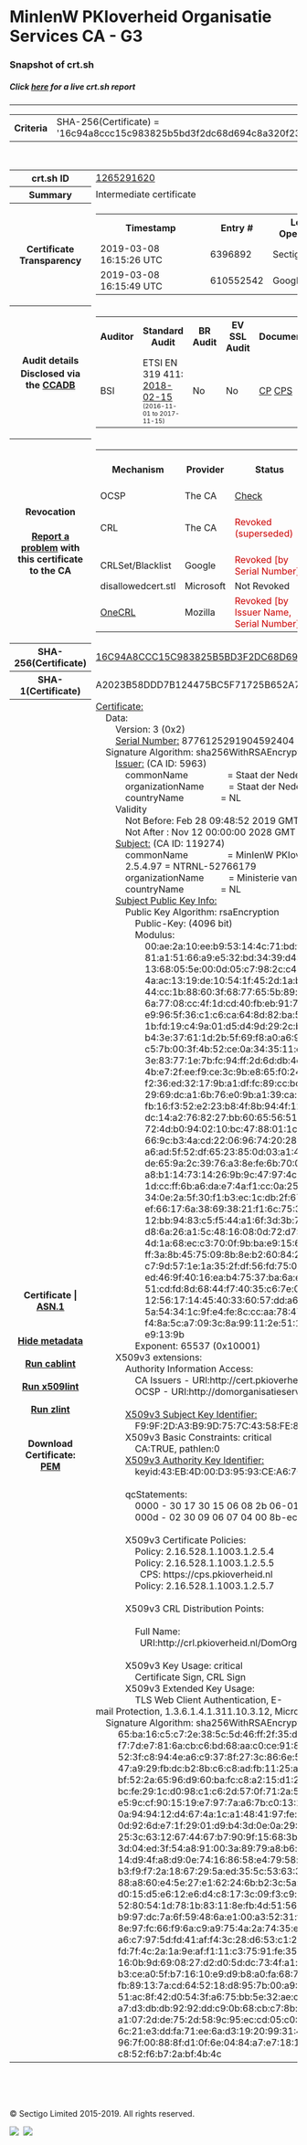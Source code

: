 # MinIenW PKIoverheid Organisatie Services CA - G3
### Snapshot of crt.sh
##### Click [here](https://crt.sh/?q=16C94A8CCC15C983825B5BD3F2DC68D694C8A320F2328ECD8C9CA57DE51DA0E5) for a live crt.sh report

---
<!DOCTYPE HTML PUBLIC "-//W3C//DTD HTML 4.0 Transitional//EN">
<HTML>

<BODY>

<TABLE>
  <TR>
    <TH class="outer">Criteria</TH>
    <TD class="outer">SHA-256(Certificate) = '16c94a8ccc15c983825b5bd3f2dc68d694c8a320f2328ecd8c9ca57de51da0e5'</TD>
  </TR>
</TABLE>
<BR>
<TABLE>
  <TR>
    <TH class="outer">crt.sh ID</TH>
    <TD class="outer"><A href="?id=1265291620">1265291620</A></TD>
  </TR>
  <TR>
    <TH class="outer">Summary</TH>
    <TD class="outer">Intermediate certificate</TD>
  </TR>
  <TR>
    <TH class="outer">Certificate<BR>Transparency</TH>
    <TD class="outer">
<TABLE class="options" style="margin-left:0px">
  <TR>
    <TH>Timestamp</TH>
    <TH>Entry #</TH>
    <TH>Log Operator</TH>
    <TH>Log URL</TH>
  </TR>
  <TR>
    <TD>2019-03-08&nbsp; <FONT class="small">16:15:26 UTC</FONT></TD>
    <TD>6396892</TD>
    <TD>Sectigo</TD>
    <TD>https://dodo.ct.comodo.com</TD>
  </TR>
  <TR>
    <TD>2019-03-08&nbsp; <FONT class="small">16:15:49 UTC</FONT></TD>
    <TD>610552542</TD>
    <TD>Google</TD>
    <TD>https://ct.googleapis.com/rocketeer</TD>
  </TR>
</TABLE>
    </TD>
  </TR>
  <TR>
    <TH class="outer">Audit details<BR>
      <DIV class="small" style="padding-top:3px">Disclosed via the
        <A href="//ccadb-public.secure.force.com/mozilla/PublicAllIntermediateCerts" target="_blank">CCADB</A></DIV>
    </TH>
    <TD class="outer">
<TABLE class="options" style="margin-left:0px">
  <TR>
    <TH>Auditor</TH>
    <TH>Standard Audit</TH>
    <TH>BR Audit</TH>
    <TH>EV SSL Audit</TH>
    <TH>Documents</TH>
    <TH>CCADB</TH>
    <TH>Root Owner / Certificate</TH>
  </TR>
  <TR>
    <TD style="vertical-align:middle">BSI</TD>
    <TD>ETSI EN 319 411:
      <A href="http://csp.minienm.nl/ETS034MinIenM.pdf" target="_blank">2018-02-15</A>
      <BR><FONT style="font-size:8pt">(2016-11-01 to 2017-11-15)</FONT></TD>
    <TD>No    <TD>No    <TD>
      <A href="https://www.logius.nl/languages/english/pkioverheid/" target="blank">CP</A>
      <A href="http://bct.csp.minienm.nl/minienm-bct-cps/minienm-bct-cps.pdf" target="blank">CPS</A>
    </TD>
    <TD><A href="//ccadb.force.com/0011J00001N1K1rQAF" target="_blank">0011J00001N1K1rQAF</A></TD>
    <TD><A href="/?id=8693290">Government of The Netherlands, PKIoverheid (Logius)</A></TD>
  </TR>
</TABLE>
    </TD>
  </TR>
  <TR>
    <TH class="outer">Revocation<BR><BR>
      <DIV class="small" style="padding-top:3px"><A href="?id=1265291620&opt=problemreporting">Report a problem</A> with<BR>this certificate to the CA</DIV></TH>
    <TD class="outer">
      <TABLE class="options" style="margin-left:0px">
        <TR>
          <TH>Mechanism</TH>
          <TH>Provider</TH>
          <TH>Status</TH>
          <TH>Revocation Date</TH>
          <TH>Last Observed in CRL</TH>
          <TH>Last Checked <SPAN style="color:#CC0000;vertical-align:middle;font-size:70%;font-weight:normal">(Error)</SPAN></TH>
        </TR>
        <TR>
          <TD>OCSP</TD>
          <TD>The CA</TD>
          <TD><A href="?id=1265291620&opt=ocsp">Check</A></TD>
          <TD><SPAN style="color:#888888">?</SPAN></TD>
          <TD><SPAN style="color:#888888">n/a</SPAN></TD>
          <TD><SPAN style="color:#888888">?</SPAN></TD>
        </TR>
        <TR>
          <TD>CRL</TD>
          <TD>The CA</TD>
          <TD><SPAN style="color:#CC0000">Revoked (superseded)</SPAN></TD><TD>2019-04-16&nbsp; <FONT class="small">11:41:50 UTC</FONT></TD><TD>2019-07-05&nbsp; <FONT class="small">14:19:02 UTC</FONT></TD><TD>2019-12-04&nbsp; <FONT class="small">16:44:22 UTC</FONT></TD>
        </TR>
        <TR>
          <TD>CRLSet/Blacklist</TD>
          <TD>Google</TD>
          <TD><SPAN style="color:#CC0000">Revoked [by Serial Number]</SPAN></TD>
          <TD><SPAN style="color:#888888">n/a</SPAN></TD>
          <TD><SPAN style="color:#888888">n/a</SPAN></TD>
          <TD><SPAN style="color:#888888">n/a</SPAN></TD>
        </TR>
        <TR>
          <TD>disallowedcert.stl</TD>
          <TD>Microsoft</TD>
          <TD>Not Revoked</TD>
          <TD><SPAN style="color:#888888">n/a</SPAN></TD>
          <TD><SPAN style="color:#888888">n/a</SPAN></TD>
          <TD><SPAN style="color:#888888">n/a</SPAN></TD>
        </TR>
        <TR>
          <TD><A href="/mozilla-onecrl" target="_blank">OneCRL</A></TD>
          <TD>Mozilla</TD>
          <TD><SPAN style="color:#CC0000">Revoked [by Issuer Name, Serial Number]</SPAN></TD><TD><SPAN style="color:#888888">Unknown</SPAN></TD>
          <TD><SPAN style="color:#888888">n/a</SPAN></TD>
          <TD><SPAN style="color:#888888">n/a</SPAN></TD>
        </TR>
      </TABLE>
    </TD>
  </TR>
  <TR>
    <TH class="outer">SHA-256(Certificate)</TH>
    <TD class="outer"><A href="//censys.io/certificates/16c94a8ccc15c983825b5bd3f2dc68d694c8a320f2328ecd8c9ca57de51da0e5">16C94A8CCC15C983825B5BD3F2DC68D694C8A320F2328ECD8C9CA57DE51DA0E5</A></TD>
  </TR>
  <TR>
    <TH class="outer">SHA-1(Certificate)</TH>
    <TD class="outer">A2023B58DDD7B124475BC5F71725B652A747E654</TD>
  </TR>
  <TR>
    <TH class="outer">Certificate | <A href="?asn1=1265291620">ASN.1</A>
      <SPAN class="small"><BR>
      <BR><BR><A href="?id=1265291620&opt=nometadata">Hide metadata</A>
      <BR><BR><A href="?id=1265291620&opt=cablint">Run cablint</A>
      <BR><BR><A href="?id=1265291620&opt=x509lint">Run x509lint</A>
      <BR><BR><A href="?id=1265291620&opt=zlint">Run zlint</A>
      <BR><BR><BR>Download Certificate: <A href="?d=1265291620">PEM</A>
      </SPAN>
    </TH>
    <TD class="text"><A href="?d=1265291620">Certificate:</A><BR>&nbsp;&nbsp;&nbsp;&nbsp;Data:<BR>&nbsp;&nbsp;&nbsp;&nbsp;&nbsp;&nbsp;&nbsp;&nbsp;Version:&nbsp;3&nbsp;(0x2)<BR>&nbsp;&nbsp;&nbsp;&nbsp;&nbsp;&nbsp;&nbsp;&nbsp;<A href="?serial=79cb0f74804b6a14">Serial&nbsp;Number:</A>&nbsp;8776125291904592404&nbsp;(0x79cb0f74804b6a14)<BR>&nbsp;&nbsp;&nbsp;&nbsp;Signature&nbsp;Algorithm:&nbsp;sha256WithRSAEncryption<BR>&nbsp;&nbsp;&nbsp;&nbsp;&nbsp;&nbsp;&nbsp;&nbsp;<A href="?caid=5963">Issuer:</A> <SPAN class="small">(CA ID: 5963)</SPAN><BR>&nbsp;&nbsp;&nbsp;&nbsp;&nbsp;&nbsp;&nbsp;&nbsp;&nbsp;&nbsp;&nbsp;&nbsp;commonName&nbsp;&nbsp;&nbsp;&nbsp;&nbsp;&nbsp;&nbsp;&nbsp;&nbsp;&nbsp;&nbsp;&nbsp;&nbsp;&nbsp;&nbsp;&nbsp;=&nbsp;Staat&nbsp;der&nbsp;Nederlanden&nbsp;Organisatie&nbsp;Services&nbsp;CA&nbsp;-&nbsp;G3<BR>&nbsp;&nbsp;&nbsp;&nbsp;&nbsp;&nbsp;&nbsp;&nbsp;&nbsp;&nbsp;&nbsp;&nbsp;organizationName&nbsp;&nbsp;&nbsp;&nbsp;&nbsp;&nbsp;&nbsp;&nbsp;&nbsp;&nbsp;=&nbsp;Staat&nbsp;der&nbsp;Nederlanden<BR>&nbsp;&nbsp;&nbsp;&nbsp;&nbsp;&nbsp;&nbsp;&nbsp;&nbsp;&nbsp;&nbsp;&nbsp;countryName&nbsp;&nbsp;&nbsp;&nbsp;&nbsp;&nbsp;&nbsp;&nbsp;&nbsp;&nbsp;&nbsp;&nbsp;&nbsp;&nbsp;&nbsp;=&nbsp;NL<BR>&nbsp;&nbsp;&nbsp;&nbsp;&nbsp;&nbsp;&nbsp;&nbsp;Validity<BR>&nbsp;&nbsp;&nbsp;&nbsp;&nbsp;&nbsp;&nbsp;&nbsp;&nbsp;&nbsp;&nbsp;&nbsp;Not&nbsp;Before:&nbsp;Feb&nbsp;28&nbsp;09:48:52&nbsp;2019&nbsp;GMT<BR>&nbsp;&nbsp;&nbsp;&nbsp;&nbsp;&nbsp;&nbsp;&nbsp;&nbsp;&nbsp;&nbsp;&nbsp;Not&nbsp;After&nbsp;:&nbsp;Nov&nbsp;12&nbsp;00:00:00&nbsp;2028&nbsp;GMT<BR>&nbsp;&nbsp;&nbsp;&nbsp;&nbsp;&nbsp;&nbsp;&nbsp;<A href="?caid=119274">Subject:</A> <SPAN class="small">(CA ID: 119274)</SPAN><BR>&nbsp;&nbsp;&nbsp;&nbsp;&nbsp;&nbsp;&nbsp;&nbsp;&nbsp;&nbsp;&nbsp;&nbsp;commonName&nbsp;&nbsp;&nbsp;&nbsp;&nbsp;&nbsp;&nbsp;&nbsp;&nbsp;&nbsp;&nbsp;&nbsp;&nbsp;&nbsp;&nbsp;&nbsp;=&nbsp;MinIenW&nbsp;PKIoverheid&nbsp;Organisatie&nbsp;Services&nbsp;CA&nbsp;-&nbsp;G3<BR>&nbsp;&nbsp;&nbsp;&nbsp;&nbsp;&nbsp;&nbsp;&nbsp;&nbsp;&nbsp;&nbsp;&nbsp;2.5.4.97&nbsp;=&nbsp;NTRNL-52766179<BR>&nbsp;&nbsp;&nbsp;&nbsp;&nbsp;&nbsp;&nbsp;&nbsp;&nbsp;&nbsp;&nbsp;&nbsp;organizationName&nbsp;&nbsp;&nbsp;&nbsp;&nbsp;&nbsp;&nbsp;&nbsp;&nbsp;&nbsp;=&nbsp;Ministerie&nbsp;van&nbsp;Infrastructuur&nbsp;en&nbsp;Waterstaat<BR>&nbsp;&nbsp;&nbsp;&nbsp;&nbsp;&nbsp;&nbsp;&nbsp;&nbsp;&nbsp;&nbsp;&nbsp;countryName&nbsp;&nbsp;&nbsp;&nbsp;&nbsp;&nbsp;&nbsp;&nbsp;&nbsp;&nbsp;&nbsp;&nbsp;&nbsp;&nbsp;&nbsp;=&nbsp;NL<BR>&nbsp;&nbsp;&nbsp;&nbsp;&nbsp;&nbsp;&nbsp;&nbsp;<A href="?spkisha256=f45109c3088b18cc9ae8f6b22e1b0a2dfac7da8fa3bf9987b86dadf5b6ad05e5">Subject&nbsp;Public&nbsp;Key&nbsp;Info:</A><BR>&nbsp;&nbsp;&nbsp;&nbsp;&nbsp;&nbsp;&nbsp;&nbsp;&nbsp;&nbsp;&nbsp;&nbsp;Public&nbsp;Key&nbsp;Algorithm:&nbsp;rsaEncryption<BR>&nbsp;&nbsp;&nbsp;&nbsp;&nbsp;&nbsp;&nbsp;&nbsp;&nbsp;&nbsp;&nbsp;&nbsp;&nbsp;&nbsp;&nbsp;&nbsp;Public-Key:&nbsp;(4096&nbsp;bit)<BR>&nbsp;&nbsp;&nbsp;&nbsp;&nbsp;&nbsp;&nbsp;&nbsp;&nbsp;&nbsp;&nbsp;&nbsp;&nbsp;&nbsp;&nbsp;&nbsp;Modulus:<BR>&nbsp;&nbsp;&nbsp;&nbsp;&nbsp;&nbsp;&nbsp;&nbsp;&nbsp;&nbsp;&nbsp;&nbsp;&nbsp;&nbsp;&nbsp;&nbsp;&nbsp;&nbsp;&nbsp;&nbsp;00:ae:2a:10:ee:b9:53:14:4c:71:bd:f5:98:e9:6a:<BR>&nbsp;&nbsp;&nbsp;&nbsp;&nbsp;&nbsp;&nbsp;&nbsp;&nbsp;&nbsp;&nbsp;&nbsp;&nbsp;&nbsp;&nbsp;&nbsp;&nbsp;&nbsp;&nbsp;&nbsp;81:a1:51:66:a9:e5:32:bd:34:39:d4:10:47:50:24:<BR>&nbsp;&nbsp;&nbsp;&nbsp;&nbsp;&nbsp;&nbsp;&nbsp;&nbsp;&nbsp;&nbsp;&nbsp;&nbsp;&nbsp;&nbsp;&nbsp;&nbsp;&nbsp;&nbsp;&nbsp;13:68:05:5e:00:0d:05:c7:98:2c:c4:0c:41:59:94:<BR>&nbsp;&nbsp;&nbsp;&nbsp;&nbsp;&nbsp;&nbsp;&nbsp;&nbsp;&nbsp;&nbsp;&nbsp;&nbsp;&nbsp;&nbsp;&nbsp;&nbsp;&nbsp;&nbsp;&nbsp;4a:ac:13:19:de:10:54:1f:45:2d:1a:b4:c9:bc:47:<BR>&nbsp;&nbsp;&nbsp;&nbsp;&nbsp;&nbsp;&nbsp;&nbsp;&nbsp;&nbsp;&nbsp;&nbsp;&nbsp;&nbsp;&nbsp;&nbsp;&nbsp;&nbsp;&nbsp;&nbsp;44:cc:1b:88:60:3f:68:77:65:5b:89:de:a0:e4:6e:<BR>&nbsp;&nbsp;&nbsp;&nbsp;&nbsp;&nbsp;&nbsp;&nbsp;&nbsp;&nbsp;&nbsp;&nbsp;&nbsp;&nbsp;&nbsp;&nbsp;&nbsp;&nbsp;&nbsp;&nbsp;6a:77:08:cc:4f:1d:cd:40:fb:eb:91:71:b1:ba:ae:<BR>&nbsp;&nbsp;&nbsp;&nbsp;&nbsp;&nbsp;&nbsp;&nbsp;&nbsp;&nbsp;&nbsp;&nbsp;&nbsp;&nbsp;&nbsp;&nbsp;&nbsp;&nbsp;&nbsp;&nbsp;e9:96:5f:36:c1:c6:ca:64:8d:82:ba:5d:13:c8:1a:<BR>&nbsp;&nbsp;&nbsp;&nbsp;&nbsp;&nbsp;&nbsp;&nbsp;&nbsp;&nbsp;&nbsp;&nbsp;&nbsp;&nbsp;&nbsp;&nbsp;&nbsp;&nbsp;&nbsp;&nbsp;1b:fd:19:c4:9a:01:d5:d4:9d:29:2c:b2:b3:d1:32:<BR>&nbsp;&nbsp;&nbsp;&nbsp;&nbsp;&nbsp;&nbsp;&nbsp;&nbsp;&nbsp;&nbsp;&nbsp;&nbsp;&nbsp;&nbsp;&nbsp;&nbsp;&nbsp;&nbsp;&nbsp;b4:3e:37:61:1d:2b:5f:69:f8:a0:a6:93:02:ec:4d:<BR>&nbsp;&nbsp;&nbsp;&nbsp;&nbsp;&nbsp;&nbsp;&nbsp;&nbsp;&nbsp;&nbsp;&nbsp;&nbsp;&nbsp;&nbsp;&nbsp;&nbsp;&nbsp;&nbsp;&nbsp;c5:7b:00:3f:4b:52:ce:0a:34:35:11:ce:f9:a3:cf:<BR>&nbsp;&nbsp;&nbsp;&nbsp;&nbsp;&nbsp;&nbsp;&nbsp;&nbsp;&nbsp;&nbsp;&nbsp;&nbsp;&nbsp;&nbsp;&nbsp;&nbsp;&nbsp;&nbsp;&nbsp;3e:83:77:1e:7b:fc:94:ff:2d:6d:db:4c:b2:4d:c4:<BR>&nbsp;&nbsp;&nbsp;&nbsp;&nbsp;&nbsp;&nbsp;&nbsp;&nbsp;&nbsp;&nbsp;&nbsp;&nbsp;&nbsp;&nbsp;&nbsp;&nbsp;&nbsp;&nbsp;&nbsp;4b:e7:2f:ee:f9:ce:3c:9b:e8:65:f0:24:84:49:7f:<BR>&nbsp;&nbsp;&nbsp;&nbsp;&nbsp;&nbsp;&nbsp;&nbsp;&nbsp;&nbsp;&nbsp;&nbsp;&nbsp;&nbsp;&nbsp;&nbsp;&nbsp;&nbsp;&nbsp;&nbsp;f2:36:ed:32:17:9b:a1:df:fc:89:cc:bc:37:81:34:<BR>&nbsp;&nbsp;&nbsp;&nbsp;&nbsp;&nbsp;&nbsp;&nbsp;&nbsp;&nbsp;&nbsp;&nbsp;&nbsp;&nbsp;&nbsp;&nbsp;&nbsp;&nbsp;&nbsp;&nbsp;29:69:dc:a1:6b:76:e0:9b:a1:39:ca:2e:f5:36:78:<BR>&nbsp;&nbsp;&nbsp;&nbsp;&nbsp;&nbsp;&nbsp;&nbsp;&nbsp;&nbsp;&nbsp;&nbsp;&nbsp;&nbsp;&nbsp;&nbsp;&nbsp;&nbsp;&nbsp;&nbsp;fb:16:f3:52:e2:23:b8:4f:8b:94:4f:12:e3:3e:47:<BR>&nbsp;&nbsp;&nbsp;&nbsp;&nbsp;&nbsp;&nbsp;&nbsp;&nbsp;&nbsp;&nbsp;&nbsp;&nbsp;&nbsp;&nbsp;&nbsp;&nbsp;&nbsp;&nbsp;&nbsp;dc:14:a2:76:82:27:bb:60:65:56:51:65:53:ef:36:<BR>&nbsp;&nbsp;&nbsp;&nbsp;&nbsp;&nbsp;&nbsp;&nbsp;&nbsp;&nbsp;&nbsp;&nbsp;&nbsp;&nbsp;&nbsp;&nbsp;&nbsp;&nbsp;&nbsp;&nbsp;72:4d:b0:94:02:10:bc:47:88:01:1c:91:3a:6a:f8:<BR>&nbsp;&nbsp;&nbsp;&nbsp;&nbsp;&nbsp;&nbsp;&nbsp;&nbsp;&nbsp;&nbsp;&nbsp;&nbsp;&nbsp;&nbsp;&nbsp;&nbsp;&nbsp;&nbsp;&nbsp;66:9c:b3:4a:cd:22:06:96:74:20:28:45:12:e8:38:<BR>&nbsp;&nbsp;&nbsp;&nbsp;&nbsp;&nbsp;&nbsp;&nbsp;&nbsp;&nbsp;&nbsp;&nbsp;&nbsp;&nbsp;&nbsp;&nbsp;&nbsp;&nbsp;&nbsp;&nbsp;a6:ad:5f:52:df:65:23:85:0d:03:a1:40:88:87:16:<BR>&nbsp;&nbsp;&nbsp;&nbsp;&nbsp;&nbsp;&nbsp;&nbsp;&nbsp;&nbsp;&nbsp;&nbsp;&nbsp;&nbsp;&nbsp;&nbsp;&nbsp;&nbsp;&nbsp;&nbsp;de:65:9a:2c:39:76:a3:8e:fe:6b:70:03:78:73:c6:<BR>&nbsp;&nbsp;&nbsp;&nbsp;&nbsp;&nbsp;&nbsp;&nbsp;&nbsp;&nbsp;&nbsp;&nbsp;&nbsp;&nbsp;&nbsp;&nbsp;&nbsp;&nbsp;&nbsp;&nbsp;a8:b1:14:73:14:26:9b:9c:47:97:4c:16:25:c3:37:<BR>&nbsp;&nbsp;&nbsp;&nbsp;&nbsp;&nbsp;&nbsp;&nbsp;&nbsp;&nbsp;&nbsp;&nbsp;&nbsp;&nbsp;&nbsp;&nbsp;&nbsp;&nbsp;&nbsp;&nbsp;1d:cc:ff:6b:a6:da:e7:4a:f1:cc:0a:25:8f:26:df:<BR>&nbsp;&nbsp;&nbsp;&nbsp;&nbsp;&nbsp;&nbsp;&nbsp;&nbsp;&nbsp;&nbsp;&nbsp;&nbsp;&nbsp;&nbsp;&nbsp;&nbsp;&nbsp;&nbsp;&nbsp;34:0e:2a:5f:30:f1:b3:ec:1c:db:2f:67:15:22:e5:<BR>&nbsp;&nbsp;&nbsp;&nbsp;&nbsp;&nbsp;&nbsp;&nbsp;&nbsp;&nbsp;&nbsp;&nbsp;&nbsp;&nbsp;&nbsp;&nbsp;&nbsp;&nbsp;&nbsp;&nbsp;ef:66:17:6a:38:69:38:21:f1:6c:75:3c:0c:8c:6c:<BR>&nbsp;&nbsp;&nbsp;&nbsp;&nbsp;&nbsp;&nbsp;&nbsp;&nbsp;&nbsp;&nbsp;&nbsp;&nbsp;&nbsp;&nbsp;&nbsp;&nbsp;&nbsp;&nbsp;&nbsp;12:bb:94:83:c5:f5:44:a1:6f:3d:3b:7f:90:e1:0f:<BR>&nbsp;&nbsp;&nbsp;&nbsp;&nbsp;&nbsp;&nbsp;&nbsp;&nbsp;&nbsp;&nbsp;&nbsp;&nbsp;&nbsp;&nbsp;&nbsp;&nbsp;&nbsp;&nbsp;&nbsp;d8:6a:26:a1:5c:48:16:08:0d:72:d7:1d:90:50:91:<BR>&nbsp;&nbsp;&nbsp;&nbsp;&nbsp;&nbsp;&nbsp;&nbsp;&nbsp;&nbsp;&nbsp;&nbsp;&nbsp;&nbsp;&nbsp;&nbsp;&nbsp;&nbsp;&nbsp;&nbsp;4d:1a:68:ec:c3:70:0f:9b:ba:e9:15:67:1b:db:41:<BR>&nbsp;&nbsp;&nbsp;&nbsp;&nbsp;&nbsp;&nbsp;&nbsp;&nbsp;&nbsp;&nbsp;&nbsp;&nbsp;&nbsp;&nbsp;&nbsp;&nbsp;&nbsp;&nbsp;&nbsp;ff:3a:8b:45:75:09:8b:8e:b2:60:84:2b:53:10:b8:<BR>&nbsp;&nbsp;&nbsp;&nbsp;&nbsp;&nbsp;&nbsp;&nbsp;&nbsp;&nbsp;&nbsp;&nbsp;&nbsp;&nbsp;&nbsp;&nbsp;&nbsp;&nbsp;&nbsp;&nbsp;c7:9d:57:1e:1a:35:2f:df:56:fd:75:06:0f:58:4d:<BR>&nbsp;&nbsp;&nbsp;&nbsp;&nbsp;&nbsp;&nbsp;&nbsp;&nbsp;&nbsp;&nbsp;&nbsp;&nbsp;&nbsp;&nbsp;&nbsp;&nbsp;&nbsp;&nbsp;&nbsp;ed:46:9f:40:16:ea:b4:75:37:ba:6a:e4:47:38:73:<BR>&nbsp;&nbsp;&nbsp;&nbsp;&nbsp;&nbsp;&nbsp;&nbsp;&nbsp;&nbsp;&nbsp;&nbsp;&nbsp;&nbsp;&nbsp;&nbsp;&nbsp;&nbsp;&nbsp;&nbsp;51:cd:fd:8d:68:44:f7:40:35:c6:7e:0a:4e:38:d7:<BR>&nbsp;&nbsp;&nbsp;&nbsp;&nbsp;&nbsp;&nbsp;&nbsp;&nbsp;&nbsp;&nbsp;&nbsp;&nbsp;&nbsp;&nbsp;&nbsp;&nbsp;&nbsp;&nbsp;&nbsp;12:56:17:14:45:40:33:60:57:dd:a6:cf:06:2d:c7:<BR>&nbsp;&nbsp;&nbsp;&nbsp;&nbsp;&nbsp;&nbsp;&nbsp;&nbsp;&nbsp;&nbsp;&nbsp;&nbsp;&nbsp;&nbsp;&nbsp;&nbsp;&nbsp;&nbsp;&nbsp;5a:54:34:1c:9f:e4:fe:8c:cc:aa:78:47:84:44:c0:<BR>&nbsp;&nbsp;&nbsp;&nbsp;&nbsp;&nbsp;&nbsp;&nbsp;&nbsp;&nbsp;&nbsp;&nbsp;&nbsp;&nbsp;&nbsp;&nbsp;&nbsp;&nbsp;&nbsp;&nbsp;f4:8a:5c:a7:09:3c:8a:99:11:2e:51:1d:28:e7:14:<BR>&nbsp;&nbsp;&nbsp;&nbsp;&nbsp;&nbsp;&nbsp;&nbsp;&nbsp;&nbsp;&nbsp;&nbsp;&nbsp;&nbsp;&nbsp;&nbsp;&nbsp;&nbsp;&nbsp;&nbsp;e9:13:9b<BR>&nbsp;&nbsp;&nbsp;&nbsp;&nbsp;&nbsp;&nbsp;&nbsp;&nbsp;&nbsp;&nbsp;&nbsp;&nbsp;&nbsp;&nbsp;&nbsp;Exponent:&nbsp;65537&nbsp;(0x10001)<BR>&nbsp;&nbsp;&nbsp;&nbsp;&nbsp;&nbsp;&nbsp;&nbsp;X509v3&nbsp;extensions:<BR>&nbsp;&nbsp;&nbsp;&nbsp;&nbsp;&nbsp;&nbsp;&nbsp;&nbsp;&nbsp;&nbsp;&nbsp;Authority&nbsp;Information&nbsp;Access:&nbsp;<BR>&nbsp;&nbsp;&nbsp;&nbsp;&nbsp;&nbsp;&nbsp;&nbsp;&nbsp;&nbsp;&nbsp;&nbsp;&nbsp;&nbsp;&nbsp;&nbsp;CA&nbsp;Issuers&nbsp;-&nbsp;URI:http://cert.pkioverheid.nl/DomOrganisatieServicesCA-G3.cer<BR>&nbsp;&nbsp;&nbsp;&nbsp;&nbsp;&nbsp;&nbsp;&nbsp;&nbsp;&nbsp;&nbsp;&nbsp;&nbsp;&nbsp;&nbsp;&nbsp;OCSP&nbsp;-&nbsp;URI:http://domorganisatieservicesocsp-g3.pkioverheid.nl<BR><BR>&nbsp;&nbsp;&nbsp;&nbsp;&nbsp;&nbsp;&nbsp;&nbsp;&nbsp;&nbsp;&nbsp;&nbsp;<A href="?ski=f99f2da3b99d757c4358fe82a0680dc4de0a9a52">X509v3&nbsp;Subject&nbsp;Key&nbsp;Identifier:</A><BR>&nbsp;&nbsp;&nbsp;&nbsp;&nbsp;&nbsp;&nbsp;&nbsp;&nbsp;&nbsp;&nbsp;&nbsp;&nbsp;&nbsp;&nbsp;&nbsp;F9:9F:2D:A3:B9:9D:75:7C:43:58:FE:82:A0:68:0D:C4:DE:0A:9A:52<BR>&nbsp;&nbsp;&nbsp;&nbsp;&nbsp;&nbsp;&nbsp;&nbsp;&nbsp;&nbsp;&nbsp;&nbsp;X509v3&nbsp;Basic&nbsp;Constraints:&nbsp;critical<BR>&nbsp;&nbsp;&nbsp;&nbsp;&nbsp;&nbsp;&nbsp;&nbsp;&nbsp;&nbsp;&nbsp;&nbsp;&nbsp;&nbsp;&nbsp;&nbsp;CA:TRUE,&nbsp;pathlen:0<BR>&nbsp;&nbsp;&nbsp;&nbsp;&nbsp;&nbsp;&nbsp;&nbsp;&nbsp;&nbsp;&nbsp;&nbsp;<A href="?ski=43eb4d00d39593cea67c400d6d11be39d132aee2">X509v3&nbsp;Authority&nbsp;Key&nbsp;Identifier:</A><BR>&nbsp;&nbsp;&nbsp;&nbsp;&nbsp;&nbsp;&nbsp;&nbsp;&nbsp;&nbsp;&nbsp;&nbsp;&nbsp;&nbsp;&nbsp;&nbsp;keyid:43:EB:4D:00:D3:95:93:CE:A6:7C:40:0D:6D:11:BE:39:D1:32:AE:E2<BR><BR>&nbsp;&nbsp;&nbsp;&nbsp;&nbsp;&nbsp;&nbsp;&nbsp;&nbsp;&nbsp;&nbsp;&nbsp;qcStatements:&nbsp;<BR>&nbsp;&nbsp;&nbsp;&nbsp;&nbsp;&nbsp;&nbsp;&nbsp;&nbsp;&nbsp;&nbsp;&nbsp;&nbsp;&nbsp;&nbsp;&nbsp;0000&nbsp;-&nbsp;30&nbsp;17&nbsp;30&nbsp;15&nbsp;06&nbsp;08&nbsp;2b&nbsp;06-01&nbsp;05&nbsp;05&nbsp;07&nbsp;0b&nbsp;&nbsp;&nbsp;0.0...+......<BR>&nbsp;&nbsp;&nbsp;&nbsp;&nbsp;&nbsp;&nbsp;&nbsp;&nbsp;&nbsp;&nbsp;&nbsp;&nbsp;&nbsp;&nbsp;&nbsp;000d&nbsp;-&nbsp;02&nbsp;30&nbsp;09&nbsp;06&nbsp;07&nbsp;04&nbsp;00&nbsp;8b-ec&nbsp;49&nbsp;01&nbsp;02&nbsp;&nbsp;&nbsp;&nbsp;&nbsp;&nbsp;.0.......I..<BR><BR>&nbsp;&nbsp;&nbsp;&nbsp;&nbsp;&nbsp;&nbsp;&nbsp;&nbsp;&nbsp;&nbsp;&nbsp;X509v3&nbsp;Certificate&nbsp;Policies:&nbsp;<BR>&nbsp;&nbsp;&nbsp;&nbsp;&nbsp;&nbsp;&nbsp;&nbsp;&nbsp;&nbsp;&nbsp;&nbsp;&nbsp;&nbsp;&nbsp;&nbsp;Policy:&nbsp;2.16.528.1.1003.1.2.5.4<BR>&nbsp;&nbsp;&nbsp;&nbsp;&nbsp;&nbsp;&nbsp;&nbsp;&nbsp;&nbsp;&nbsp;&nbsp;&nbsp;&nbsp;&nbsp;&nbsp;Policy:&nbsp;2.16.528.1.1003.1.2.5.5<BR>&nbsp;&nbsp;&nbsp;&nbsp;&nbsp;&nbsp;&nbsp;&nbsp;&nbsp;&nbsp;&nbsp;&nbsp;&nbsp;&nbsp;&nbsp;&nbsp;&nbsp;&nbsp;CPS:&nbsp;https://cps.pkioverheid.nl<BR>&nbsp;&nbsp;&nbsp;&nbsp;&nbsp;&nbsp;&nbsp;&nbsp;&nbsp;&nbsp;&nbsp;&nbsp;&nbsp;&nbsp;&nbsp;&nbsp;Policy:&nbsp;2.16.528.1.1003.1.2.5.7<BR><BR>&nbsp;&nbsp;&nbsp;&nbsp;&nbsp;&nbsp;&nbsp;&nbsp;&nbsp;&nbsp;&nbsp;&nbsp;X509v3&nbsp;CRL&nbsp;Distribution&nbsp;Points:&nbsp;<BR><BR>&nbsp;&nbsp;&nbsp;&nbsp;&nbsp;&nbsp;&nbsp;&nbsp;&nbsp;&nbsp;&nbsp;&nbsp;&nbsp;&nbsp;&nbsp;&nbsp;Full&nbsp;Name:<BR>&nbsp;&nbsp;&nbsp;&nbsp;&nbsp;&nbsp;&nbsp;&nbsp;&nbsp;&nbsp;&nbsp;&nbsp;&nbsp;&nbsp;&nbsp;&nbsp;&nbsp;&nbsp;URI:http://crl.pkioverheid.nl/DomOrganisatieServicesLatestCRL-G3.crl<BR><BR>&nbsp;&nbsp;&nbsp;&nbsp;&nbsp;&nbsp;&nbsp;&nbsp;&nbsp;&nbsp;&nbsp;&nbsp;X509v3&nbsp;Key&nbsp;Usage:&nbsp;critical<BR>&nbsp;&nbsp;&nbsp;&nbsp;&nbsp;&nbsp;&nbsp;&nbsp;&nbsp;&nbsp;&nbsp;&nbsp;&nbsp;&nbsp;&nbsp;&nbsp;Certificate&nbsp;Sign,&nbsp;CRL&nbsp;Sign<BR>&nbsp;&nbsp;&nbsp;&nbsp;&nbsp;&nbsp;&nbsp;&nbsp;&nbsp;&nbsp;&nbsp;&nbsp;X509v3&nbsp;Extended&nbsp;Key&nbsp;Usage:&nbsp;<BR>&nbsp;&nbsp;&nbsp;&nbsp;&nbsp;&nbsp;&nbsp;&nbsp;&nbsp;&nbsp;&nbsp;&nbsp;&nbsp;&nbsp;&nbsp;&nbsp;TLS&nbsp;Web&nbsp;Client&nbsp;Authentication,&nbsp;E-mail&nbsp;Protection,&nbsp;1.3.6.1.4.1.311.10.3.12,&nbsp;Microsoft&nbsp;Encrypted&nbsp;File&nbsp;System,&nbsp;OCSP&nbsp;Signing<BR>&nbsp;&nbsp;&nbsp;&nbsp;Signature&nbsp;Algorithm:&nbsp;sha256WithRSAEncryption<BR>&nbsp;&nbsp;&nbsp;&nbsp;&nbsp;&nbsp;&nbsp;&nbsp;&nbsp;65:ba:16:c5:c7:2e:38:5c:5d:46:ff:2f:35:da:07:7e:78:88:<BR>&nbsp;&nbsp;&nbsp;&nbsp;&nbsp;&nbsp;&nbsp;&nbsp;&nbsp;f7:7d:e7:81:6a:cb:c6:bd:68:aa:c0:ce:91:83:f5:01:12:e8:<BR>&nbsp;&nbsp;&nbsp;&nbsp;&nbsp;&nbsp;&nbsp;&nbsp;&nbsp;52:3f:c8:94:4e:a6:c9:37:8f:27:3c:86:6e:57:4d:f5:37:bc:<BR>&nbsp;&nbsp;&nbsp;&nbsp;&nbsp;&nbsp;&nbsp;&nbsp;&nbsp;47:a9:29:fb:dc:b2:8b:c6:c8:ad:fb:11:25:a5:72:c0:5f:8b:<BR>&nbsp;&nbsp;&nbsp;&nbsp;&nbsp;&nbsp;&nbsp;&nbsp;&nbsp;bf:52:2a:65:96:d9:60:ba:fc:c8:a2:15:d1:26:d3:87:5c:3c:<BR>&nbsp;&nbsp;&nbsp;&nbsp;&nbsp;&nbsp;&nbsp;&nbsp;&nbsp;bc:fe:29:1c:d0:98:c1:c6:2d:57:0f:71:2a:5f:15:7e:e1:7b:<BR>&nbsp;&nbsp;&nbsp;&nbsp;&nbsp;&nbsp;&nbsp;&nbsp;&nbsp;e5:9c:cf:90:15:19:e7:97:7a:a6:7b:c0:13:18:83:bc:ea:ad:<BR>&nbsp;&nbsp;&nbsp;&nbsp;&nbsp;&nbsp;&nbsp;&nbsp;&nbsp;0a:94:94:12:d4:67:4a:1c:a1:48:41:97:fe:9e:1d:45:00:7e:<BR>&nbsp;&nbsp;&nbsp;&nbsp;&nbsp;&nbsp;&nbsp;&nbsp;&nbsp;0d:92:6d:e7:1f:29:01:d9:b4:3d:0e:0a:29:36:a4:e1:45:97:<BR>&nbsp;&nbsp;&nbsp;&nbsp;&nbsp;&nbsp;&nbsp;&nbsp;&nbsp;25:3c:63:12:67:44:67:b7:90:9f:15:68:3b:54:f1:61:47:d8:<BR>&nbsp;&nbsp;&nbsp;&nbsp;&nbsp;&nbsp;&nbsp;&nbsp;&nbsp;3d:04:ed:3f:54:a8:91:00:3a:89:79:a8:b6:d9:5d:3c:7b:39:<BR>&nbsp;&nbsp;&nbsp;&nbsp;&nbsp;&nbsp;&nbsp;&nbsp;&nbsp;14:d9:4f:a8:d9:0e:74:16:86:58:e4:79:58:fd:7b:e8:f3:78:<BR>&nbsp;&nbsp;&nbsp;&nbsp;&nbsp;&nbsp;&nbsp;&nbsp;&nbsp;b3:f9:f7:2a:18:67:29:5a:ed:35:5c:53:63:36:db:a2:3c:f3:<BR>&nbsp;&nbsp;&nbsp;&nbsp;&nbsp;&nbsp;&nbsp;&nbsp;&nbsp;88:a8:60:e4:5e:27:e1:62:24:6b:b2:3c:5a:fd:64:8d:1c:a7:<BR>&nbsp;&nbsp;&nbsp;&nbsp;&nbsp;&nbsp;&nbsp;&nbsp;&nbsp;d0:15:d5:e6:12:e6:d4:c8:17:3c:09:f3:c9:b1:14:30:43:26:<BR>&nbsp;&nbsp;&nbsp;&nbsp;&nbsp;&nbsp;&nbsp;&nbsp;&nbsp;52:80:54:1d:78:1b:83:11:8e:fb:4d:51:56:5c:4c:f7:02:cb:<BR>&nbsp;&nbsp;&nbsp;&nbsp;&nbsp;&nbsp;&nbsp;&nbsp;&nbsp;b9:97:dc:7a:6f:59:48:6a:e1:00:a3:52:31:ff:59:1a:09:57:<BR>&nbsp;&nbsp;&nbsp;&nbsp;&nbsp;&nbsp;&nbsp;&nbsp;&nbsp;8e:97:fc:66:f9:6a:c9:a9:75:4a:2a:74:35:e7:34:15:24:7f:<BR>&nbsp;&nbsp;&nbsp;&nbsp;&nbsp;&nbsp;&nbsp;&nbsp;&nbsp;a6:c7:97:5d:fd:41:af:f4:3c:28:d6:53:c1:24:4f:ab:50:bd:<BR>&nbsp;&nbsp;&nbsp;&nbsp;&nbsp;&nbsp;&nbsp;&nbsp;&nbsp;fd:7f:4c:2a:1a:9e:af:f1:11:c3:75:91:fe:35:ef:c7:91:f2:<BR>&nbsp;&nbsp;&nbsp;&nbsp;&nbsp;&nbsp;&nbsp;&nbsp;&nbsp;16:0b:9d:69:08:27:d2:d0:5d:dc:73:4f:a1:fe:6b:27:d3:5d:<BR>&nbsp;&nbsp;&nbsp;&nbsp;&nbsp;&nbsp;&nbsp;&nbsp;&nbsp;b3:ce:a0:5f:b7:16:10:e9:d9:b8:a0:fa:68:7c:46:c4:27:d0:<BR>&nbsp;&nbsp;&nbsp;&nbsp;&nbsp;&nbsp;&nbsp;&nbsp;&nbsp;fb:89:13:7a:cd:64:52:18:d8:95:7b:00:a9:62:3e:85:05:70:<BR>&nbsp;&nbsp;&nbsp;&nbsp;&nbsp;&nbsp;&nbsp;&nbsp;&nbsp;51:ac:8f:42:d0:54:3f:a6:75:bb:5e:32:ae:c0:4a:7a:c7:33:<BR>&nbsp;&nbsp;&nbsp;&nbsp;&nbsp;&nbsp;&nbsp;&nbsp;&nbsp;a7:d3:db:db:92:92:dd:c9:0b:68:cb:c7:8b:ce:4d:d1:fa:06:<BR>&nbsp;&nbsp;&nbsp;&nbsp;&nbsp;&nbsp;&nbsp;&nbsp;&nbsp;a1:07:2d:de:75:2d:58:9c:95:ec:cd:05:c0:28:53:d1:31:de:<BR>&nbsp;&nbsp;&nbsp;&nbsp;&nbsp;&nbsp;&nbsp;&nbsp;&nbsp;6c:21:e3:dd:fa:71:ee:6a:d3:19:20:99:31:47:8c:b3:64:c1:<BR>&nbsp;&nbsp;&nbsp;&nbsp;&nbsp;&nbsp;&nbsp;&nbsp;&nbsp;96:7f:00:88:8f:d1:0f:6e:04:84:a7:e7:18:10:35:4a:17:88:<BR>&nbsp;&nbsp;&nbsp;&nbsp;&nbsp;&nbsp;&nbsp;&nbsp;&nbsp;c8:52:f6:b7:2a:bf:4b:4c<BR>    </TD>
  </TR>
</TABLE>

  <BR><BR><BR>

  <P class="copyright">&copy; Sectigo Limited 2015-2019. All rights reserved.</P>
  <DIV>
    <A href="https://sectigo.com/"><IMG src="/sectigo_s.png"></A>
    &nbsp;<A href="https://github.com/crtsh"><IMG src="/GitHub-Mark-32px.png"></A>
  </DIV>
</BODY>
</HTML>
